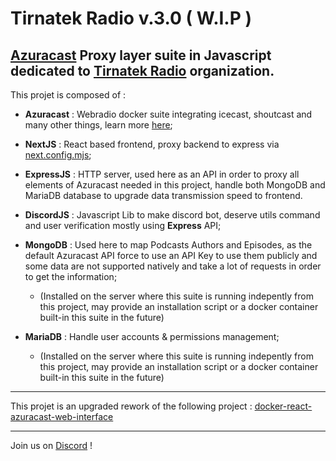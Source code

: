 # Tirnatek Radio v.3.0 ( W.I.P )


## [Azuracast](https://github.com/AzuraCast/AzuraCast) Proxy layer suite in Javascript dedicated to [Tirnatek Radio](https://www.tirnatek.fr) organization.

This projet is composed of :

- **Azuracast** : Webradio docker suite integrating icecast, shoutcast and many other things, learn more [here](https://github.com/AzuraCast/AzuraCast);

- **NextJS** : React based frontend, proxy backend to express via [next.config.mjs](https://github.com/St4lV/tntr-next-js/blob/main/nextjs/next.config.mjs);

- **ExpressJS** : HTTP server, used here as an API in order to proxy all elements of Azuracast needed in this project, handle both MongoDB and MariaDB database to upgrade data transmission speed to frontend.

- **DiscordJS** : Javascript Lib to make discord bot, deserve utils command and user verification mostly using **Express** API;

- **MongoDB** : Used here to map Podcasts Authors and Episodes, as the default Azuracast API force to use an API Key to use them publicly and some data are not supported natively and take a lot of requests in order to get the information;
  - (Installed on the server where this suite is running indepently from this project, may provide an installation script or a docker container built-in this suite in the future)

- **MariaDB** : Handle user accounts & permissions management; 
  - (Installed on the server where this suite is running indepently from this project, may provide an installation script or a docker container built-in this suite in the future)

---

This projet is an upgraded rework of the following project : [docker-react-azuracast-web-interface](https://github.com/St4lV/docker-react-azuracast-web-interface)

---

Join us on [Discord](https://discord.com/invite/mCY6mPP7Gw) !
